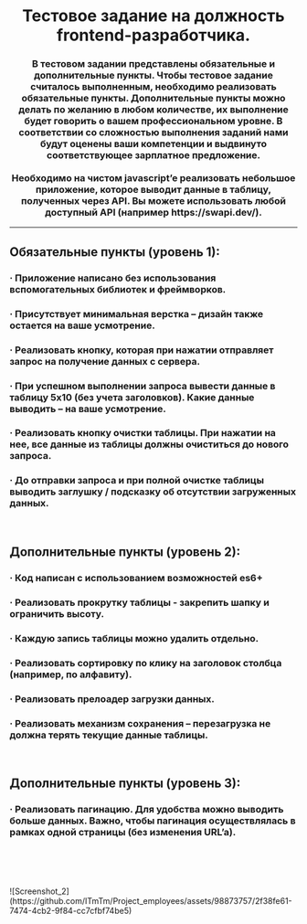 <h1 align="center">Тестовое задание на должность frontend-разработчика.</h1>
<h3 align="center"> В тестовом задании представлены обязательные и дополнительные пункты. Чтобы тестовое задание считалось выполненным, необходимо реализовать обязательные пункты. Дополнительные пункты можно делать по желанию в любом количестве, их выполнение будет говорить о вашем профессиональном уровне. В соответствии со сложностью выполнения заданий нами будут оценены ваши компетенции и выдвинуто соответствующее зарплатное предложение.
<br>
<br>
Необходимо на чистом javascript’e реализовать небольшое приложение, которое выводит данные в таблицу, полученных через API. Вы можете использовать любой доступный API (например https://swapi.dev/). 

<br>
<hr>
<h2 align="left"> Обязательные пункты (уровень 1):</h2>

<h3> · Приложение написано без использования вспомогательных библиотек и фреймворков.</h3>
<h3> · Присутствует минимальная верстка – дизайн также остается на ваше усмотрение.</h3>
<h3> · Реализовать кнопку, которая при нажатии отправляет запрос на получение данных с сервера.</h3>
<h3> · При успешном выполнении запроса вывести данные в таблицу 5х10 (без учета заголовков). Какие данные выводить – на ваше усмотрение.</h3>
<h3> · Реализовать кнопку очистки таблицы. При нажатии на нее, все данные из таблицы должны очиститься до нового запроса.</h3>
<h3> · До отправки запроса и при полной очистке таблицы выводить заглушку / подсказку об отсутствии загруженных данных.</h3>
<br>

<h2 align="left"> Дополнительные пункты (уровень 2):</h2>

<h3> · Код написан с использованием возможностей es6+</h3>
<h3> · Реализовать прокрутку таблицы - закрепить шапку и ограничить высоту.</h3>
<h3> · Каждую запись таблицы можно удалить отдельно.</h3>
<h3> · Реализовать сортировку по клику на заголовок столбца (например, по алфавиту).</h3>
<h3> · Реализовать прелоадер загрузки данных.</h3>
<h3> · Реализовать механизм сохранения – перезагрузка не должна терять текущие данные таблицы.</h3>
<br>

<h2 align="left"> Дополнительные пункты (уровень 3):</h2>
<h3> · Реализовать пагинацию. Для удобства можно выводить больше данных. Важно, чтобы пагинация осуществлялась в рамках одной страницы (без изменения URL’a).</h3>

<br>
<br>
<br>
<br>
![Screenshot_2](https://github.com/ITmTm/Project_employees/assets/98873757/2f38fe61-7474-4cb2-9f84-cc7cfbf74be5)


